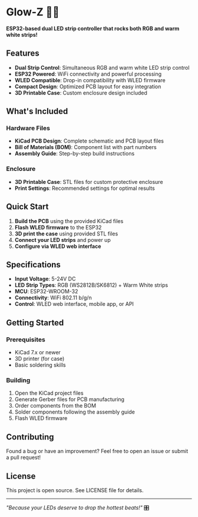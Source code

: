 # Glow-Z 🎵✨

**ESP32-based dual LED strip controller that rocks both RGB and warm white strips!**

## Features

- **Dual Strip Control**: Simultaneous RGB and warm white LED strip control
- **ESP32 Powered**: WiFi connectivity and powerful processing
- **WLED Compatible**: Drop-in compatibility with WLED firmware
- **Compact Design**: Optimized PCB layout for easy integration
- **3D Printable Case**: Custom enclosure design included

## What's Included

### Hardware Files
- **KiCad PCB Design**: Complete schematic and PCB layout files
- **Bill of Materials (BOM)**: Component list with part numbers
- **Assembly Guide**: Step-by-step build instructions

### Enclosure
- **3D Printable Case**: STL files for custom protective enclosure
- **Print Settings**: Recommended settings for optimal results

## Quick Start

1. **Build the PCB** using the provided KiCad files
2. **Flash WLED firmware** to the ESP32
3. **3D print the case** using provided STL files
4. **Connect your LED strips** and power up
5. **Configure via WLED web interface**

## Specifications

- **Input Voltage**: 5-24V DC
- **LED Strip Types**: RGB (WS2812B/SK6812) + Warm White strips
- **MCU**: ESP32-WROOM-32
- **Connectivity**: WiFi 802.11 b/g/n
- **Control**: WLED web interface, mobile app, or API

## Getting Started

### Prerequisites
- KiCad 7.x or newer
- 3D printer (for case)
- Basic soldering skills

### Building
1. Open the KiCad project files
2. Generate Gerber files for PCB manufacturing
3. Order components from the BOM
4. Solder components following the assembly guide
5. Flash WLED firmware

## Contributing

Found a bug or have an improvement? Feel free to open an issue or submit a pull request!

## License

This project is open source. See LICENSE file for details.

---

*"Because your LEDs deserve to drop the hottest beats!"* 🎛️